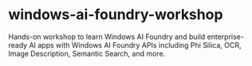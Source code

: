 # windows-ai-foundry-workshop
Hands-on workshop to learn Windows AI Foundry and build enterprise-ready AI apps with Windows AI Foundry APIs including Phi Silica, OCR, Image Description, Semantic Search, and more.

